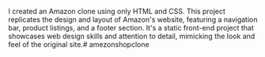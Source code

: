 I created an Amazon clone using only HTML and CSS. This project replicates the design and layout of Amazon's website, featuring a navigation bar, product listings, and a footer section. It's a static front-end project that showcases web design skills and attention to detail, mimicking the look and feel of the original site.# amezonshopclone
